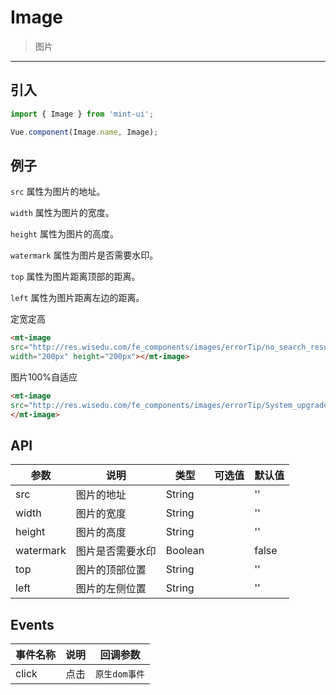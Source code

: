 # Image

> 图片

-------------

## 引入

```javascript
import { Image } from 'mint-ui';

Vue.component(Image.name, Image);
```

## 例子

`src` 属性为图片的地址。

`width` 属性为图片的宽度。

`height` 属性为图片的高度。

`watermark` 属性为图片是否需要水印。

`top` 属性为图片距离顶部的距离。

`left` 属性为图片距离左边的距离。




<div>定宽定高</div>

```html
<mt-image
src="http://res.wisedu.com/fe_components/images/errorTip/no_search_result2.png"
width="200px" height="200px"></mt-image>
```


<div>图片100%自适应</div>


```html
<mt-image
src="http://res.wisedu.com/fe_components/images/errorTip/System_upgrade.png">
</mt-image>
```



## API
| 参数 | 说明 | 类型 | 可选值 | 默认值 |
|------|-------|---------|-------|--------|
| src | 图片的地址 | String | | '' |
| width | 图片的宽度 | String | | '' |
| height | 图片的高度 | String | | '' |
| watermark | 图片是否需要水印 | Boolean | | false |
| top | 图片的顶部位置 | String | | '' |
| left | 图片的左侧位置 | String | | '' |



## Events
| 事件名称 | 说明 | 回调参数 |
|---------- |-------- |---------- |
| click  | 点击 | `原生dom事件` |

